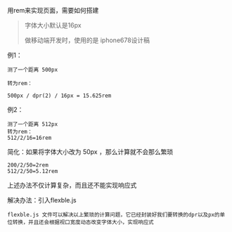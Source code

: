 用rem来实现页面，需要如何搭建

> 字体大小默认是16px
>
> 做移动端开发时，使用的是 iphone678设计稿

例1：

```
测了一个距离 500px  

转为rem：

500px / dpr(2) / 16px = 15.625rem
```

例2：

```
测了一个距离 512px
转为rem：
512/2/16=16rem
```

简化：如果将字体大小改为 50px ，那么计算就不会那么繁琐

```
200/2/50=2rem
512/2/50=5.12rem
```



上述办法不仅计算复杂，而且还不能实现响应式

解决办法：引入flexble.js

```
flexble.js 文件可以解决以上繁琐的计算问题，它已经封装好我们要转换的dpr以及px的单位转换，并且还会根据视口宽度动态改变字体大小，实现响应式
```


